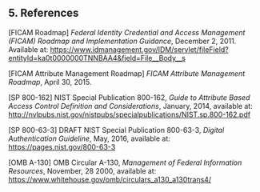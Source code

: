<a name="sec5"></a>

## 5. References

<a name="FICAM Roadmap"></a>[FICAM Roadmap] *Federal Identity Credential and Access Management (FICAM) Roadmap and Implementation Guidance*, December 2, 2011. Available at: https://www.idmanagement.gov/IDM/servlet/fileField?entityId=ka0t0000000TNNBAA4&field=File__Body__s

<a name="FICAM Attribute Management Roadmap"></a>[FICAM Attribute Management Roadmap] *FICAM Attribute Management Roadmap*, April 30, 2015.

<a name="SP 800-162"></a>[SP 800-162] NIST Special Publication 800-162, *Guide to Attribute Based Access Control Definition and Considerations*, January, 2014, available at: http://nvlpubs.nist.gov/nistpubs/specialpublications/NIST.sp.800-162.pdf

<a name="SP 800-63-3"></a>[SP 800-63-3] DRAFT NIST Special Publication 800-63-3, *Digital Authentication Guideline*, May, 2016, available at: https://pages.nist.gov/800-63-3

<a name="OMB A-130"></a>[OMB A-130] OMB Circular A-130, *Management of Federal Information Resources*, November, 28 2000, available at: https://www.whitehouse.gov/omb/circulars_a130_a130trans4/
